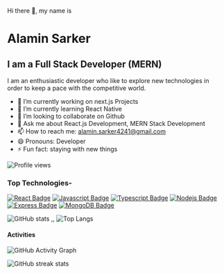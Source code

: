 
Hi there 👋, my name is <br/> 
# Alamin Sarker
## I am a Full Stack Developer (MERN) 

I am an enthusiastic developer who like to explore new technologies in order to keep a pace with the competitive world.

- 🔭 I’m currently working on next.js Projects 
- 🌱 I’m currently learning React Native 
- 👯 I’m looking to collaborate on Github 
- 💬 Ask me about React.js Development, MERN Stack Development 
- 📫 How to reach me: alamin.sarker4241@gmail.com 
- 😄 Pronouns: Developer 
- ⚡ Fun fact: staying with new things 

<!-- profile view -->

![Profile views](https://gpvc.arturio.dev/AlaminSarkerFRII)

### Top Technologies-

[![React Badge](https://img.shields.io/badge/-React-61DBFB?style=for-the-badge&labelColor=black&logo=react&logoColor=61DBFB)](#) [![Javascript Badge](https://img.shields.io/badge/-Javascript-F0DB4F?style=for-the-badge&labelColor=black&logo=javascript&logoColor=F0DB4F)](#) [![Typescript Badge](https://img.shields.io/badge/-Typescript-007acc?style=for-the-badge&labelColor=black&logo=typescript&logoColor=007acc)](#) [![Nodejs Badge](https://img.shields.io/badge/-Nodejs-3C873A?style=for-the-badge&labelColor=black&logo=node.js&logoColor=3C873A)](#) [![Express Badge](https://img.shields.io/badge/-express-e535ab?style=for-the-badge&labelColor=black&logo=express.js&logoColor=e535ab)](#) [![MongoDB Badge](https://img.shields.io/badge/-MongoDB-e535ab?style=for-the-badge&labelColor=black&logo=mongodb.com&logoColor=#47A248)](#)


![GitHub stats](https://github-readme-stats.vercel.app/api?username=AlaminSarkerFRII&show_icons=true&count_private=true&theme=dark) ,, ![Top Langs](https://github-readme-stats.vercel.app/api/top-langs/?username=AlaminSarkerFRII&layout=compact&theme=dark)

#### Activities 
![GitHub Activity Graph](https://activity-graph.herokuapp.com/graph?username=AlaminSarkerFRII)  
<!-- ![GitHub metrics](https://metrics.lecoq.io/AlaminSarkerFRII)   -->
![GitHub streak stats](https://github-readme-streak-stats.herokuapp.com/?user=AlaminSarkerFRII)  

